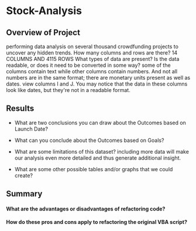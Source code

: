 # Stock-Analysis


## Overview of Project

performing data analysis on several thousand crowdfunding projects to uncover any hidden trends. 
How many columns and rows are there? 14 COLUMNS AND 4115 ROWS 
What types of data are present?
Is the data readable, or does it need to be converted in some way?
some of the columns contain text while other columns contain numbers. And not all numbers are in the same format; there are monetary units present as well as dates.
view columns I and J. You may notice that the data in these columns look like dates, but they're not in a readable format.



## Results

- What are two conclusions you can draw about the Outcomes based on Launch Date?

- What can you conclude about the Outcomes based on Goals?

- What are some limitations of this dataset?
including more data will make our analysis even more detailed and thus generate additional insight.

- What are some other possible tables and/or graphs that we could create?


## Summary

#### What are the advantages or disadvantages of refactoring code?

#### How do these pros and cons apply to refactoring the original VBA script?
